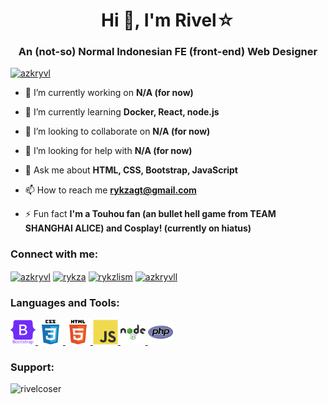 <h1 align="center">Hi 👋, I'm Rivel☆</h1>
<h3 align="center">An (not-so) Normal Indonesian FE (front-end) Web Designer</h3>

<p align="left"> <a href="https://twitter.com/azkryvl" target="blank"><img src="https://img.shields.io/twitter/follow/azkryvl?logo=twitter&style=for-the-badge" alt="azkryvl" /></a> </p>

- 🔭 I’m currently working on **N/A (for now)**

- 🌱 I’m currently learning **Docker, React, node.js**

- 👯 I’m looking to collaborate on **N/A (for now)**

- 🤝 I’m looking for help with **N/A (for now)**

- 💬 Ask me about **HTML, CSS, Bootstrap, JavaScript**

- 📫 How to reach me **rykzagt@gmail.com**

- ⚡ Fun fact **I'm a Touhou fan (an bullet hell game from TEAM SHANGHAI ALICE) and Cosplay! (currently on hiatus)**

<h3 align="left">Connect with me:</h3>
<p align="left">
<a href="https://twitter.com/azkryvl" target="blank"><img align="center" src="https://raw.githubusercontent.com/rahuldkjain/github-profile-readme-generator/master/src/images/icons/Social/twitter.svg" alt="azkryvl" height="30" width="40" /></a>
<a href="https://fb.com/rykza" target="blank"><img align="center" src="https://raw.githubusercontent.com/rahuldkjain/github-profile-readme-generator/master/src/images/icons/Social/facebook.svg" alt="rykza" height="30" width="40" /></a>
<a href="https://instagram.com/rykzlism" target="blank"><img align="center" src="https://raw.githubusercontent.com/rahuldkjain/github-profile-readme-generator/master/src/images/icons/Social/instagram.svg" alt="rykzlism" height="30" width="40" /></a>
<a href="https://www.youtube.com/c/azkryvll" target="blank"><img align="center" src="https://raw.githubusercontent.com/rahuldkjain/github-profile-readme-generator/master/src/images/icons/Social/youtube.svg" alt="azkryvll" height="30" width="40" /></a>
</p>

<h3 align="left">Languages and Tools:</h3>
<p align="left"> <a href="https://getbootstrap.com" target="_blank" rel="noreferrer"> <img src="https://raw.githubusercontent.com/devicons/devicon/master/icons/bootstrap/bootstrap-plain-wordmark.svg" alt="bootstrap" width="40" height="40"/> </a> <a href="https://www.w3schools.com/css/" target="_blank" rel="noreferrer"> <img src="https://raw.githubusercontent.com/devicons/devicon/master/icons/css3/css3-original-wordmark.svg" alt="css3" width="40" height="40"/> </a> <a href="https://www.w3.org/html/" target="_blank" rel="noreferrer"> <img src="https://raw.githubusercontent.com/devicons/devicon/master/icons/html5/html5-original-wordmark.svg" alt="html5" width="40" height="40"/> </a> <a href="https://developer.mozilla.org/en-US/docs/Web/JavaScript" target="_blank" rel="noreferrer"> <img src="https://raw.githubusercontent.com/devicons/devicon/master/icons/javascript/javascript-original.svg" alt="javascript" width="40" height="40"/> </a> <a href="https://nodejs.org" target="_blank" rel="noreferrer"> <img src="https://raw.githubusercontent.com/devicons/devicon/master/icons/nodejs/nodejs-original-wordmark.svg" alt="nodejs" width="40" height="40"/> </a> <a href="https://www.php.net" target="_blank" rel="noreferrer"> <img src="https://raw.githubusercontent.com/devicons/devicon/master/icons/php/php-original.svg" alt="php" width="40" height="40"/> </a> </p>


<h3 align="left">Support:</h3>
<p><a href="https://ko-fi.com/rivelcoser"> <img align="left" src="https://cdn.ko-fi.com/cdn/kofi3.png?v=3" height="50" width="210" alt="rivelcoser" /></a></p><br><br>

